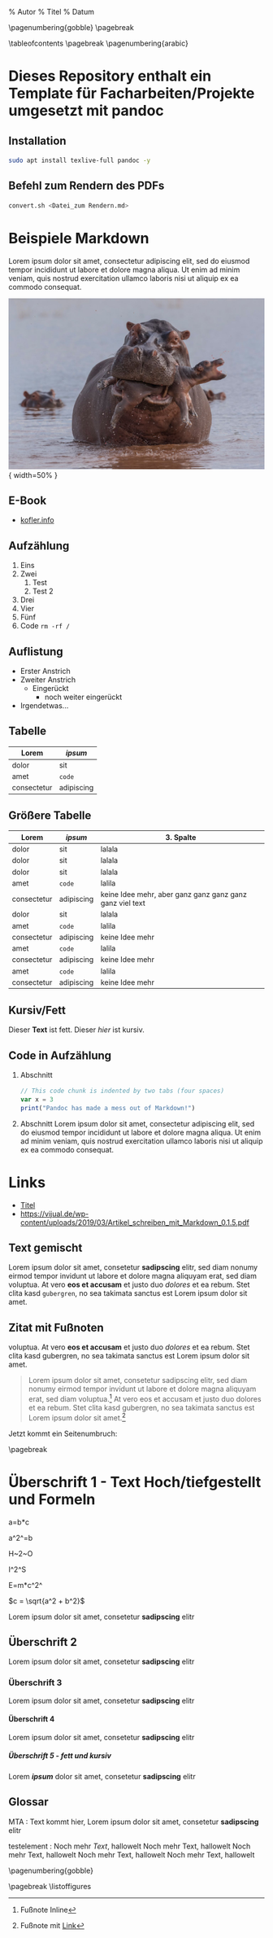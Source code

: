 % Autor
% Titel
% Datum

<!-- verstecke Seitenzahlen bis pagebreak -->
\pagenumbering{gobble}
\pagebreak
<!-- Inhaltsverzeichnis -->
\tableofcontents
\pagebreak
\pagenumbering{arabic}

# Dieses Repository enthalt ein Template für Facharbeiten/Projekte umgesetzt mit pandoc

## Installation

```bash
sudo apt install texlive-full pandoc -y
```

## Befehl zum Rendern des PDFs

<!-- wird nicht automatisch umgebrochen -->
```bash
convert.sh <Datei_zum Rendern.md>
```


# Beispiele Markdown

Lorem ipsum dolor sit amet, consectetur adipiscing elit, sed do eiusmod tempor
incididunt ut labore et dolore magna aliqua. Ut enim ad minim veniam, quis
nostrud exercitation ullamco laboris nisi ut aliquip ex ea commodo consequat.

![Lokal eingebundenes Bild mit fester Breite](img/a.jpg){ width=50% }

## E-Book

* [kofler.info](https://kofler.info/free-ebooks/pandoc2.pdf)

## Aufzählung
1. Eins
2. Zwei
    1. Test
    2. Test 2
4. Drei
5. Vier
7. Fünf
11. Code `rm -rf /`


## Auflistung
- Erster Anstrich
- Zweiter Anstrich
  - Eingerückt
    - noch weiter eingerückt
- Irgendetwas...

## Tabelle

| Lorem       | _ipsum_    |
| --          | --         |
| dolor       | sit        |
| amet        | ```code``` |
| consectetur | adipiscing |


## Größere Tabelle

| Lorem       | _ipsum_    | 3. Spalte                                                |
| --          | --         | --                                                       |
| dolor       | sit        | lalala                                                   |
| dolor       | sit        | lalala                                                   |
| dolor       | sit        | lalala                                                   |
| amet        | ```code``` | lalila                                                   |
| consectetur | adipiscing | keine Idee mehr, aber ganz ganz ganz ganz ganz viel text |
| dolor       | sit        | lalala                                                   |
| amet        | ```code``` | lalila                                                   |
| consectetur | adipiscing | keine Idee mehr                                          |
| amet        | ```code``` | lalila                                                   |
| consectetur | adipiscing | keine Idee mehr                                          |
| amet        | ```code``` | lalila                                                   |
| consectetur | adipiscing | keine Idee mehr                                          |


## Kursiv/Fett

Dieser __Text__ ist fett.
Dieser _hier_ ist kursiv.


## Code in Aufzählung

1. Abschnitt

    ```javascript
    // This code chunk is indented by two tabs (four spaces)
    var x = 3
    print("Pandoc has made a mess out of Markdown!")
    ```

2. Abschnitt
  Lorem ipsum dolor sit amet, consectetur adipiscing elit, sed do eiusmod tempor incididunt ut labore et dolore magna aliqua. Ut enim ad minim veniam, quis nostrud exercitation ullamco laboris nisi ut aliquip ex ea commodo consequat.


# Links

- [Titel](https://vijual.de/wp-content/uploads/2019/03/Artikel_schreiben_mit_Markdown_0.1.5.pdf)
- https://vijual.de/wp-content/uploads/2019/03/Artikel_schreiben_mit_Markdown_0.1.5.pdf



<!-- mehrere Leerzeilen werden zu einer -->




## Text gemischt

Lorem ipsum dolor sit amet, consetetur __sadipscing__ elitr, sed diam nonumy eirmod tempor invidunt ut labore et dolore magna aliquyam erat, sed diam voluptua. At vero **eos et accusam** et justo <!-- Hier steht ein Kommentar -->duo *dolores* et ea rebum. Stet clita kasd ``gubergren``, no sea takimata sanctus est Lorem ipsum dolor sit amet.

## Zitat mit Fußnoten

voluptua. At vero **eos et accusam** et justo <!-- Hier steht ein Kommentar -->duo *dolores* et ea rebum. Stet clita kasd gubergren, no sea takimata sanctus est Lorem ipsum dolor sit amet.

>Lorem ipsum dolor sit amet, consetetur sadipscing elitr, sed diam nonumy eirmod tempor invidunt ut labore et dolore magna aliquyam erat, sed diam voluptua.[^1] At vero eos et accusam et justo duo dolores et ea rebum. Stet clita kasd gubergren, no sea takimata sanctus est Lorem ipsum dolor sit amet.[^3]

[^1]: Fußnote Inline

Jetzt kommt ein Seitenumbruch:

\pagebreak


[^3]: Fußnote mit [Link](https://git.mgrote.net/mg/mirror-munin-contrib/raw/branch/master/images/t-shirts/logo-horizontal-tshirt-black-modified.svg)


# Überschrift 1 - Text Hoch/tiefgestellt und Formeln

a=b*c

a^2^=b

H~2~O

I^2^S

E=m*c^2^

$c = \sqrt{a^2 + b^2}$

Lorem ipsum dolor sit amet, consetetur __sadipscing__ elitr

## Überschrift 2

Lorem ipsum dolor sit amet, consetetur __sadipscing__ elitr

### Überschrift 3

Lorem ipsum dolor sit amet, consetetur __sadipscing__ elitr

#### Überschrift 4

Lorem ipsum dolor sit amet, consetetur __sadipscing__ elitr

##### Überschrift 5 - fett und kursiv

Lorem ***ipsum*** dolor sit amet, consetetur __sadipscing__ elitr

## Glossar

MTA
:    Text kommt hier,
     Lorem ipsum dolor sit amet, consetetur __sadipscing__ elitr

testelement
:    Noch mehr *Text*, hallowelt
     Noch mehr Text, hallowelt
     Noch mehr Text, hallowelt
     Noch mehr Text, hallowelt
     Noch mehr Text, hallowelt

<!-- Abbildungsverzeichnis -->

\pagenumbering{gobble}

\pagebreak
\listoffigures
